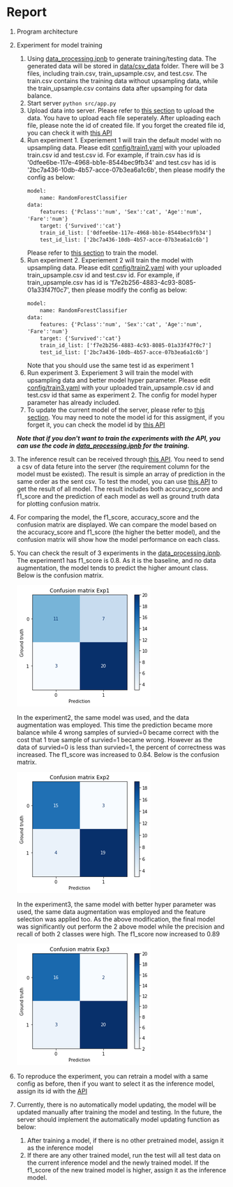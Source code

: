 # Report

1. Program architecture

2. Experiment for model training
    1. Using [data_processing.ipnb](notebooks/data_processing.ipynb) to generate training/testing data. The generated data will be stored in [data/csv_data](data/csv_data) folder. There will be 3 files, including train.csv, train_upsample.csv, and test.csv. The train.csv contains the training data without upsampling data, while the train_upsample.csv contains data after upsamping for data balance.
    2. Start server <code>python src/app.py</code>
    3. Upload data into server. Please refer to [this section](README.md#upload-data-into-server) to upload the data. You have to upload each file seperately. After uploading each file, please note the id of created file. If you forget the created file id, you can check it with [this API](README.md#check-list-of-uploaded-data)
    4. Run experiment 1. Experiement 1 will train the default model with no upsampling data. Please edit [config/train1.yaml](config/train1.yaml) with your uploaded train.csv id and test.csv id. For example, if train.csv has id is '0dfee6be-117e-4968-bb1e-8544bec9fb34' and test.csv has id is '2bc7a436-10db-4b57-acce-07b3ea6a1c6b', then please modify the config as below:
        ```
        model:
            name: RandomForestClassifier
        data:
            features: {'Pclass':'num', 'Sex':'cat', 'Age':'num', 'Fare':'num'}
            target: {'Survived':'cat'}
            train_id_list: ['0dfee6be-117e-4968-bb1e-8544bec9fb34']
            test_id_list: ['2bc7a436-10db-4b57-acce-07b3ea6a1c6b']
        ```
        Please refer to [this section](README.md#train-a-model) to train the model.
    5. Run experiment 2. Experiement 2 will train the model with upsampling data. Please edit [config/train2.yaml](config/train2.yaml) with your uploaded train_upsample.csv id and test.csv id. For example, if train_upsample.csv has id is 'f7e2b256-4883-4c93-8085-01a33f47f0c7', then please modify the config as below:
        ```
        model:
            name: RandomForestClassifier
        data:
            features: {'Pclass':'num', 'Sex':'cat', 'Age':'num', 'Fare':'num'}
            target: {'Survived':'cat'}
            train_id_list: ['f7e2b256-4883-4c93-8085-01a33f47f0c7']
            test_id_list: ['2bc7a436-10db-4b57-acce-07b3ea6a1c6b']
        ```
        Note that you should use the same test id as experiment 1
    6. Run experiment 3. Experiement 3 will train the model with upsampling data and better model hyper parameter. Please edit [config/train3.yaml](config/train3.yaml) with your uploaded train_upsample.csv id and test.csv id that same as experiment 2. The config for model hyper parameter has already included.
    7. To update the current model of the server, please refer to [this section](README.md#assign-a-model). You may need to note the model id for this assigment, if you forget it, you can check the model id by [this API](README.md#check-all-trained-model)
    
    ***Note that if you don't want to train the experiments with the API, you can use the code in [data_processing.ipnb](notebooks/data_processing.ipynb) for the training.***

3. The inference result can be received through [this API](README.md#predict-the-survivors-of-the-titanic). You need to send a csv of data feture into the server (the requirement column for the model must be existed). The result is simple an array of prediction in the same order as the sent csv. To test the model, you can use [this API](README.md#run-test-models) to get the result of all model. The result includes both accuracy_score and f1_score and the prediction of each model as well as ground truth data for plotting confusion matrix. 

4. For comparing the model, the f1_score, accuracy_score and the confusion matrix are displayed. We can compare the model based on the accuracy_score and f1_score (the higher the better model), and the confusion matrix will show how the model performance on each class. 

5. You can check the result of 3 experiments in the [data_processing.ipnb](notebooks/data_processing.ipynb). The experiment1 has f1_score is 0.8. As it is the baseline, and no data augmentation, the model tends to predict the higher amount class. Below is the confusion matrix.

    ![Screenshot](imgs/exp1.jpg)

    In the experiment2, the same model was used, and the data augmentation was employed. This time the prediction became more balance while 4 wrong samples of survied=0 became correct with the cost that 1 true sample of survied=1 became wrong. However as the data of survied=0 is less than survied=1, the percent of correctness was increased. The f1_score was increased to 0.84. Below is the confusion matrix. 

    ![Screenshot](imgs/exp2.jpg)

    In the experiment3, the same model with better hyper parameter was used, the same data augmentation was employed and the feature selection was applied too. As the above modification, the final model was significantly out perform the 2 above model while the precision and recall of both 2 classes were high. The f1_score now increased to 0.89

    ![Screenshot](imgs/exp3.jpg)

6. To reproduce the experiment, you can retrain a model with a same config as before, then if you want to select it as the inference model, assign its id with the [API](README.md#assign-a-model)

7. Currently, there is no automatically model updating, the model will be updated manually after training the model and testing. In the future, the server should implement the automatically model updating function as below:
    1. After training a model, if there is no other pretrained model, assign it as the inference model
    2. If there are any other trained model, run the test will all test data on the current inference model and the newly trained model. If the f1_score of the new trained model is higher, assign it as the inference model.
